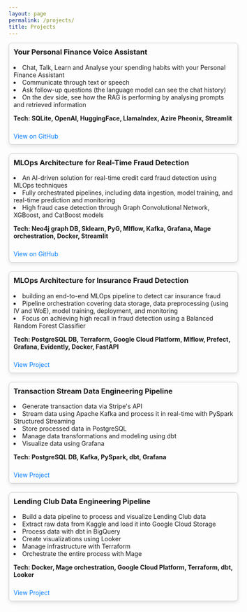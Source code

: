 ```yaml
---
layout: page
permalink: /projects/
title: Projects
---
```


<div id="projects">
  <div class="project-item">
    <h3>Your Personal Finance Voice Assistant</h3>
    <p>
      <li>Chat, Talk, Learn and Analyse your spending habits with your Personal Finance Assistant</li>
      <li>Communicate through text or speech</li>
      <li>Ask follow-up questions (the language model can see the chat history)</li>
      <li>On the dev side, see how the RAG is performing by analysing prompts and retrieved information</li>
    </p>
    <p><b>Tech: SQLite, OpenAI, HuggingFace, LlamaIndex, Azire Pheonix, Streamlit</b></p>
    <a href="https://github.com/divakaivan/personal_finance_assistant" target="_blank">View on GitHub</a>
  </div>
  
  <div class="project-item">
    <h3>MLOps Architecture for Real-Time Fraud Detection</h3>
    <p>
      <li>An AI-driven solution for real-time credit card fraud detection using MLOps techniques</li>
      <li>Fully orchestrated pipelines, including data ingestion, model training, and real-time prediction and monitoring</li>
      <li>High fraud case detection through Graph Convolutional Network, XGBoost, and CatBoost models</li>
    </p>
    <p><b>Tech: Neo4j graph DB, Sklearn, PyG, Mlflow, Kafka, Grafana, Mage orchestration, Docker, Streamlit</b></p>
    <a href="https://github.com/divakaivan/kb_project" target="_blank">View on GitHub</a>
  </div>
  
  <div class="project-item">
    <h3>MLOps Architecture for Insurance Fraud Detection</h3>
    <p>
      <li>building an end-to-end MLOps pipeline to detect car insurance fraud</li>
      <li>Pipeline orchestration covering data storage, data preprocessing (using IV and WoE), model training, deployment, and monitoring</li>
      <li>Focus on achieving high recall in fraud detection using a Balanced Random Forest Classifier</li>
    </p>
    <p><b>Tech: PostgreSQL DB, Terraform, Google Cloud Platform, Mlflow, Prefect, Grafana, Evidently, Docker, FastAPI</b></p>
    <a href="https://github.com/divakaivan/insurance-fraud-mlops-pipeline" target="_blank">View Project</a>
  </div>

  <div class="project-item">
    <h3>Transaction Stream Data Engineering Pipeline</h3>
    <p>
      <li>Generate transaction data via Stripe's API</li>
      <li>Stream data using Apache Kafka and process it in real-time with PySpark Structured Streaming</li>
      <li>Store processed data in PostgreSQL</li>
      <li>Manage data transformations and modeling using dbt</li>
      <li>Visualize data using Grafana</li>
    </p>
    <p><b>Tech: PostgreSQL DB, Kafka, PySpark, dbt, Grafana</b></p>
    <a href="https://github.com/divakaivan/transaction-stream-data-pipeline" target="_blank">View Project</a>
  </div>

  <div class="project-item">
    <h3>Lending Club Data Engineering Pipeline</h3>
    <p>
      <li>Build a data pipeline to process and visualize Lending Club data</li>
      <li>Extract raw data from Kaggle and load it into Google Cloud Storage</li>
      <li>Process data with dbt in BigQuery</li>
      <li>Create visualizations using Looker</li>
      <li>Manage infrastructure with Terraform</li>
      <li>Orchestrate the entire process with Mage</li>
    </p>
    <p><b>Tech: Docker, Mage orchestration, Google Cloud Platform, Terraform, dbt, Looker</b></p>
    <a href="https://github.com/divakaivan/lending-club-data-pipeline" target="_blank">View Project</a>
  </div>
</div>

<style>
  #projects {
    display: block;
  }

  .project-item {
    border: 1px solid #ccc;
    padding: 10px;
    border-radius: 8px;
    width: 100%;
    box-shadow: 0 4px 8px rgba(0,0,0,0.1);
    margin-bottom: 20px;
  }

  .project-item h3 {
    margin-top: 0;
  }

  .project-item a {
    display: inline-block;
    margin-top: 10px;
    color: #007BFF;
    text-decoration: none;
  }

  .project-item a:hover {
    text-decoration: underline;
  }
</style>
